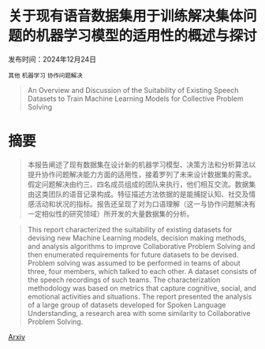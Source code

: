 # 关于现有语音数据集用于训练解决集体问题的机器学习模型的适用性的概述与探讨

发布时间：2024年12月24日

`其他` `机器学习` `协作问题解决`

> An Overview and Discussion of the Suitability of Existing Speech Datasets to Train Machine Learning Models for Collective Problem Solving

# 摘要

> 本报告阐述了现有数据集在设计新的机器学习模型、决策方法和分析算法以提升协作问题解决能力方面的适用性，接着罗列了未来设计数据集的需求。假定问题解决由约三、四名成员组成的团队来执行，他们相互交流。数据集由这类团队的语音记录构成。特征描述方法依据的是能捕捉认知、社交及情感活动和状况的指标。报告还呈现了对为口语理解（这一与协作问题解决有一定相似性的研究领域）所开发的大量数据集的分析。

> This report characterized the suitability of existing datasets for devising new Machine Learning models, decision making methods, and analysis algorithms to improve Collaborative Problem Solving and then enumerated requirements for future datasets to be devised. Problem solving was assumed to be performed in teams of about three, four members, which talked to each other. A dataset consists of the speech recordings of such teams. The characterization methodology was based on metrics that capture cognitive, social, and emotional activities and situations. The report presented the analysis of a large group of datasets developed for Spoken Language Understanding, a research area with some similarity to Collaborative Problem Solving.

[Arxiv](https://arxiv.org/abs/2412.18489)